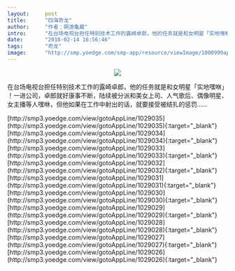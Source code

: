 ```yaml
---
layout:     post
title:      "四海奇龙"
author:     "作者：朔游亀蔵"
intro:      "在台场电视台担任特别技术工作的露崎卓郎，他的任务就是和女明星「实地嘿咻」 ！一进公司，卓郎就好康事不断，陆续被分派和美女上司、人气歌后、偶像明星、女主播等人嘿咻，但他如果在工作中射出的话，就要接受被结扎的惩罚……"
date:       "2018-02-14 16:56:46"
tags:       "奇龙"
image:      "http://smp.yoedge.com/smp-app/resource/viewImage/1000999appline.png"
---
```

<div style="text-align: center">
<p><img src="http://smp.yoedge.com/smp-app/resource/viewImage/1000999appline.png"/></p>
</div>
<p class="post-meta">
<span>在台场电视台担任特别技术工作的露崎卓郎，他的任务就是和女明星「实地嘿咻」 ！一进公司，卓郎就好康事不断，陆续被分派和美女上司、人气歌后、偶像明星、女主播等人嘿咻，但他如果在工作中射出的话，就要接受被结扎的惩罚……</span>
</p>
[http://smp3.yoedge.com/view/gotoAppLine/1029035](http://smp3.yoedge.com/view/gotoAppLine/1029035){:target="_blank"}
[http://smp3.yoedge.com/view/gotoAppLine/1029034](http://smp3.yoedge.com/view/gotoAppLine/1029034){:target="_blank"}
[http://smp3.yoedge.com/view/gotoAppLine/1029033](http://smp3.yoedge.com/view/gotoAppLine/1029033){:target="_blank"}
[http://smp3.yoedge.com/view/gotoAppLine/1029032](http://smp3.yoedge.com/view/gotoAppLine/1029032){:target="_blank"}
[http://smp3.yoedge.com/view/gotoAppLine/1029031](http://smp3.yoedge.com/view/gotoAppLine/1029031){:target="_blank"}
[http://smp3.yoedge.com/view/gotoAppLine/1029030](http://smp3.yoedge.com/view/gotoAppLine/1029030){:target="_blank"}
[http://smp3.yoedge.com/view/gotoAppLine/1029029](http://smp3.yoedge.com/view/gotoAppLine/1029029){:target="_blank"}
[http://smp3.yoedge.com/view/gotoAppLine/1029028](http://smp3.yoedge.com/view/gotoAppLine/1029028){:target="_blank"}
[http://smp3.yoedge.com/view/gotoAppLine/1029027](http://smp3.yoedge.com/view/gotoAppLine/1029027){:target="_blank"}
[http://smp3.yoedge.com/view/gotoAppLine/1029026](http://smp3.yoedge.com/view/gotoAppLine/1029026){:target="_blank"}


